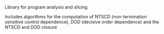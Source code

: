 Library for program analysis and slicing

Includes algorithms for the computation of NTSCD (non-termination sensitive control dependence), DOD (decisive order dependence) and the NTSCD and DOD closure